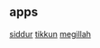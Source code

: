 ## apps


[siddur](https://shafeh.org/siddur)
[tikkun](https://shafeh.org/tikkun)
[megillah](https://shafeh.org/megillah)
